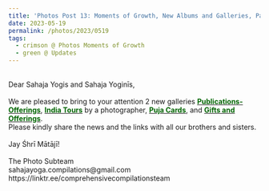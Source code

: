 ```yaml
---
title: 'Photos Post 13: Moments of Growth, New Albums and Galleries, Part 2'
date: 2023-05-19
permalink: /photos/2023/0519
tags:
  - crimson @ Photos Moments of Growth
  - green @ Updates
---
```


<p>
<br>
Dear Sahaja Yogis and Sahaja Yoginīs,<br>
<br>
We are pleased to bring to your attention 2 new galleries <a href="https://imageevent.com/sahaja/momentsofgrowth/publicationsofferings"><font color="DarkGreen"><b>Publications-Offerings</b></font></a>, <a href="https://imageevent.com/sahaja/momentsofgrowth/indiatoursbyannamancini"><font color="DarkGreen"><b>India Tours</b></font></a> by a photographer, <a href="https://imageevent.com/sahaja/momentsofgrowth/pujacards?n=0"><font color="DarkGreen"><b>Puja Cards</b></font></a>, and <a href="https://imageevent.com/sahaja/momentsofgrowth/giftsandofferings"><font color="DarkGreen"><b>Gifts and Offerings</b></font></a>.<br>
Please kindly share the news and the links with all our brothers and sisters.<br>
<br>
Jay Śhrī Mātājī!<br>
<br>
The Photo Subteam<br>
sahajayoga.compilations@gmail.com<br>
https://linktr.ee/comprehensivecompilationsteam<br>
</p>